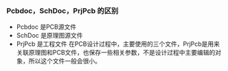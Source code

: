 ### Pcbdoc，SchDoc，PrjPcb 的区别

* Pcbdoc  是PCB源文件
* SchDoc  是原理图源文件
* PrjPcb  是工程文件
在PCB设计过程中，主要使用的三个文件，PrjPcb是用来关联原理图和PCB文件，也保存一些相关参数，不是设计过程中主要编辑的对象，所以这个文件一般会很小。
